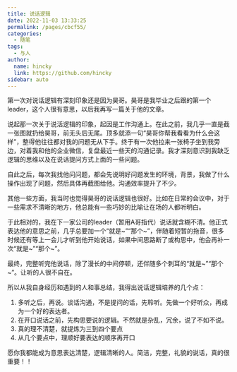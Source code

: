 ```yaml
---
title: 说话逻辑
date: 2022-11-03 13:33:25
permalink: /pages/cbcf55/
categories: 
  - 随笔
tags: 
  - 与人
author: 
  name: hincky
  link: https://github.com/hincky
sidebar: auto
---
```


第一次对说话逻辑有深刻印象还是因为昊哥。昊哥是我毕业之后跟的第一个leader，这个人很有意思，以后我再写一篇关于他的文章。

说起那一次关于说活逻辑的印象，起因是工作沟通上。在此之前，我几乎一直是截一张图就扔给昊哥，前无头后无尾。顶多就添一句“昊哥你帮我看看为什么会这样”，整得他往往都对我的问题无从下手。终于有一次他拉来一张椅子坐到我旁边，对着我和他的企业微信，复盘最近一些天的沟通记录。我才深刻意识到我缺乏逻辑的思维以及在说话提问方式上面的一些问题。

自此之后，每次我找他问问题，都会先说明好问题发生的环境，背景，我做了什么操作出现了问题，然后具体再截图给他。沟通效率提升了不少。

其他一些方面，我当时也觉得昊哥的说话逻辑也很好。比如在日常的会议中，对于一些需求不清晰的地方，他总能有一些巧妙的比喻让在场的人都听明白。

于此相对的，我在下一家公司的leader（暂用A哥指代）说话就含糊不清。他正式表达他的意思之前，几乎总要加一个“就是~”“那个~”，伴随着短暂的拖音，很多时候还有等上一会儿才听到他开始说话，如果中间思路断了或构思中，他会再补一次“就是~”“那个~”。

最终，完整听完他说话，除了漫长的中间停顿，还伴随多个刺耳的“就是~”“那个~”。让听的人很不自在。

所以从我自身经历和遇到的人和事总结，我得出说话逻辑培养的几个点：
1. 多听之后，再说。谈话沟通，不是提问的话，先聆听。先做一个好听众，再成为一个好的表达者。
2. 在开口说话之前，先构思要说的逻辑。不然就是杂乱，冗余，说了不如不说。
3. 真的理不清楚，就提炼为三到四个要点
4. 从几个要点中，理顺好要表达的顺序再开口

愿你我都能成为意思表达清楚，逻辑清晰的人。简洁，完整，礼貌的说话，真的很重要！！

